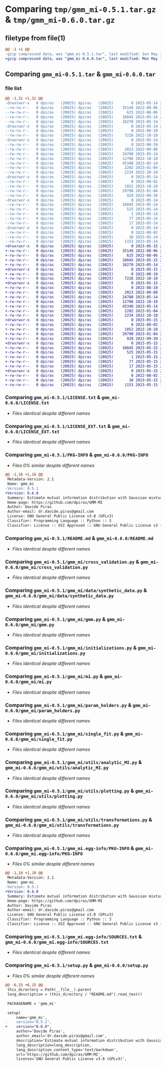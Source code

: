 # Comparing `tmp/gmm_mi-0.5.1.tar.gz` & `tmp/gmm_mi-0.6.0.tar.gz`

## filetype from file(1)

```diff
@@ -1 +1 @@
-gzip compressed data, was "gmm_mi-0.5.1.tar", last modified: Sun May 14 22:30:32 2023, max compression
+gzip compressed data, was "gmm_mi-0.6.0.tar", last modified: Mon May 15 22:09:15 2023, max compression
```

## Comparing `gmm_mi-0.5.1.tar` & `gmm_mi-0.6.0.tar`

### file list

```diff
@@ -1,31 +1,31 @@
-drwxrwxr-x   0 dpiras   (20025) dpiras   (20025)        0 2023-05-14 22:30:32.422691 gmm_mi-0.5.1/
--rw-rw-r--   0 dpiras   (20025) dpiras   (20025)    35149 2022-08-06 22:31:49.000000 gmm_mi-0.5.1/LICENSE.txt
--rw-rw-r--   0 dpiras   (20025) dpiras   (20025)      625 2022-08-06 22:32:40.000000 gmm_mi-0.5.1/LICENSE_EXT.txt
--rw-rw-r--   0 dpiras   (20025) dpiras   (20025)    10845 2023-05-14 22:30:32.421691 gmm_mi-0.5.1/PKG-INFO
--rw-rw-r--   0 dpiras   (20025) dpiras   (20025)    10270 2023-05-14 15:46:30.000000 gmm_mi-0.5.1/README.md
-drwxrwxr-x   0 dpiras   (20025) dpiras   (20025)        0 2023-05-14 22:30:32.357690 gmm_mi-0.5.1/gmm_mi/
--rw-rw-r--   0 dpiras   (20025) dpiras   (20025)        0 2022-08-10 10:00:35.000000 gmm_mi-0.5.1/gmm_mi/__init__.py
--rw-rw-r--   0 dpiras   (20025) dpiras   (20025)     7226 2022-10-10 13:21:45.000000 gmm_mi-0.5.1/gmm_mi/cross_validation.py
-drwxrwxr-x   0 dpiras   (20025) dpiras   (20025)        0 2023-05-14 22:30:32.373690 gmm_mi-0.5.1/gmm_mi/data/
--rw-rw-r--   0 dpiras   (20025) dpiras   (20025)        0 2022-08-10 10:03:30.000000 gmm_mi-0.5.1/gmm_mi/data/__init__.py
--rw-rw-r--   0 dpiras   (20025) dpiras   (20025)     2823 2022-09-08 16:08:51.000000 gmm_mi-0.5.1/gmm_mi/data/synthetic_data.py
--rw-rw-r--   0 dpiras   (20025) dpiras   (20025)    24708 2023-05-14 14:04:14.000000 gmm_mi-0.5.1/gmm_mi/gmm.py
--rw-rw-r--   0 dpiras   (20025) dpiras   (20025)    12706 2022-10-10 13:23:09.000000 gmm_mi-0.5.1/gmm_mi/initializations.py
--rw-rw-r--   0 dpiras   (20025) dpiras   (20025)    45340 2023-05-14 14:09:38.000000 gmm_mi-0.5.1/gmm_mi/mi.py
--rw-rw-r--   0 dpiras   (20025) dpiras   (20025)     2202 2023-01-04 21:01:21.000000 gmm_mi-0.5.1/gmm_mi/param_holders.py
--rw-rw-r--   0 dpiras   (20025) dpiras   (20025)     2234 2022-10-10 13:21:54.000000 gmm_mi-0.5.1/gmm_mi/single_fit.py
-drwxrwxr-x   0 dpiras   (20025) dpiras   (20025)        0 2023-05-14 22:30:32.413691 gmm_mi-0.5.1/gmm_mi/utils/
--rw-rw-r--   0 dpiras   (20025) dpiras   (20025)        0 2022-08-02 10:30:25.000000 gmm_mi-0.5.1/gmm_mi/utils/__init__.py
--rw-rw-r--   0 dpiras   (20025) dpiras   (20025)     1852 2022-10-10 13:17:18.000000 gmm_mi-0.5.1/gmm_mi/utils/analytic_MI.py
--rw-rw-r--   0 dpiras   (20025) dpiras   (20025)    29790 2023-01-04 21:01:21.000000 gmm_mi-0.5.1/gmm_mi/utils/plotting.py
--rw-rw-r--   0 dpiras   (20025) dpiras   (20025)      929 2022-09-30 20:11:49.000000 gmm_mi-0.5.1/gmm_mi/utils/transformations.py
-drwxrwxr-x   0 dpiras   (20025) dpiras   (20025)        0 2023-05-14 22:30:32.369691 gmm_mi-0.5.1/gmm_mi.egg-info/
--rw-rw-r--   0 dpiras   (20025) dpiras   (20025)    10845 2023-05-14 22:30:32.000000 gmm_mi-0.5.1/gmm_mi.egg-info/PKG-INFO
--rw-rw-r--   0 dpiras   (20025) dpiras   (20025)      525 2023-05-14 22:30:32.000000 gmm_mi-0.5.1/gmm_mi.egg-info/SOURCES.txt
--rw-rw-r--   0 dpiras   (20025) dpiras   (20025)        1 2023-05-14 22:30:32.000000 gmm_mi-0.5.1/gmm_mi.egg-info/dependency_links.txt
--rw-rw-r--   0 dpiras   (20025) dpiras   (20025)       77 2023-05-14 22:30:32.000000 gmm_mi-0.5.1/gmm_mi.egg-info/requires.txt
--rw-rw-r--   0 dpiras   (20025) dpiras   (20025)       17 2023-05-14 22:30:32.000000 gmm_mi-0.5.1/gmm_mi.egg-info/top_level.txt
-drwxrwxr-x   0 dpiras   (20025) dpiras   (20025)        0 2023-05-14 22:30:32.419691 gmm_mi-0.5.1/notebooks/
--rw-rw-r--   0 dpiras   (20025) dpiras   (20025)        0 2022-08-02 10:30:55.000000 gmm_mi-0.5.1/notebooks/__init__.py
--rw-rw-r--   0 dpiras   (20025) dpiras   (20025)       38 2023-05-14 22:30:32.422691 gmm_mi-0.5.1/setup.cfg
--rw-rw-r--   0 dpiras   (20025) dpiras   (20025)     1153 2023-05-14 15:45:33.000000 gmm_mi-0.5.1/setup.py
+drwxrwxr-x   0 dpiras   (20025) dpiras   (20025)        0 2023-05-15 22:09:14.983382 gmm_mi-0.6.0/
+-rw-rw-r--   0 dpiras   (20025) dpiras   (20025)    35149 2022-08-06 22:31:49.000000 gmm_mi-0.6.0/LICENSE.txt
+-rw-rw-r--   0 dpiras   (20025) dpiras   (20025)      625 2022-08-06 22:32:40.000000 gmm_mi-0.6.0/LICENSE_EXT.txt
+-rw-rw-r--   0 dpiras   (20025) dpiras   (20025)    10845 2023-05-15 22:09:14.973382 gmm_mi-0.6.0/PKG-INFO
+-rw-rw-r--   0 dpiras   (20025) dpiras   (20025)    10270 2023-05-14 15:46:30.000000 gmm_mi-0.6.0/README.md
+drwxrwxr-x   0 dpiras   (20025) dpiras   (20025)        0 2023-05-15 22:09:14.834382 gmm_mi-0.6.0/gmm_mi/
+-rw-rw-r--   0 dpiras   (20025) dpiras   (20025)        0 2022-08-10 10:00:35.000000 gmm_mi-0.6.0/gmm_mi/__init__.py
+-rw-rw-r--   0 dpiras   (20025) dpiras   (20025)     7226 2022-10-10 13:21:45.000000 gmm_mi-0.6.0/gmm_mi/cross_validation.py
+drwxrwxr-x   0 dpiras   (20025) dpiras   (20025)        0 2023-05-15 22:09:14.868382 gmm_mi-0.6.0/gmm_mi/data/
+-rw-rw-r--   0 dpiras   (20025) dpiras   (20025)        0 2022-08-10 10:03:30.000000 gmm_mi-0.6.0/gmm_mi/data/__init__.py
+-rw-rw-r--   0 dpiras   (20025) dpiras   (20025)     2823 2022-09-08 16:08:51.000000 gmm_mi-0.6.0/gmm_mi/data/synthetic_data.py
+-rw-rw-r--   0 dpiras   (20025) dpiras   (20025)    24708 2023-05-14 14:04:14.000000 gmm_mi-0.6.0/gmm_mi/gmm.py
+-rw-rw-r--   0 dpiras   (20025) dpiras   (20025)    12706 2022-10-10 13:23:09.000000 gmm_mi-0.6.0/gmm_mi/initializations.py
+-rw-rw-r--   0 dpiras   (20025) dpiras   (20025)    45340 2023-05-14 14:09:38.000000 gmm_mi-0.6.0/gmm_mi/mi.py
+-rw-rw-r--   0 dpiras   (20025) dpiras   (20025)     2202 2023-01-04 21:01:21.000000 gmm_mi-0.6.0/gmm_mi/param_holders.py
+-rw-rw-r--   0 dpiras   (20025) dpiras   (20025)     2234 2022-10-10 13:21:54.000000 gmm_mi-0.6.0/gmm_mi/single_fit.py
+drwxrwxr-x   0 dpiras   (20025) dpiras   (20025)        0 2023-05-15 22:09:14.924382 gmm_mi-0.6.0/gmm_mi/utils/
+-rw-rw-r--   0 dpiras   (20025) dpiras   (20025)        0 2022-08-02 10:30:25.000000 gmm_mi-0.6.0/gmm_mi/utils/__init__.py
+-rw-rw-r--   0 dpiras   (20025) dpiras   (20025)     1852 2022-10-10 13:17:18.000000 gmm_mi-0.6.0/gmm_mi/utils/analytic_MI.py
+-rw-rw-r--   0 dpiras   (20025) dpiras   (20025)    29790 2023-01-04 21:01:21.000000 gmm_mi-0.6.0/gmm_mi/utils/plotting.py
+-rw-rw-r--   0 dpiras   (20025) dpiras   (20025)      929 2022-09-30 20:11:49.000000 gmm_mi-0.6.0/gmm_mi/utils/transformations.py
+drwxrwxr-x   0 dpiras   (20025) dpiras   (20025)        0 2023-05-15 22:09:14.859382 gmm_mi-0.6.0/gmm_mi.egg-info/
+-rw-rw-r--   0 dpiras   (20025) dpiras   (20025)    10845 2023-05-15 22:09:14.000000 gmm_mi-0.6.0/gmm_mi.egg-info/PKG-INFO
+-rw-rw-r--   0 dpiras   (20025) dpiras   (20025)      525 2023-05-15 22:09:14.000000 gmm_mi-0.6.0/gmm_mi.egg-info/SOURCES.txt
+-rw-rw-r--   0 dpiras   (20025) dpiras   (20025)        1 2023-05-15 22:09:14.000000 gmm_mi-0.6.0/gmm_mi.egg-info/dependency_links.txt
+-rw-rw-r--   0 dpiras   (20025) dpiras   (20025)       77 2023-05-15 22:09:14.000000 gmm_mi-0.6.0/gmm_mi.egg-info/requires.txt
+-rw-rw-r--   0 dpiras   (20025) dpiras   (20025)       17 2023-05-15 22:09:14.000000 gmm_mi-0.6.0/gmm_mi.egg-info/top_level.txt
+drwxrwxr-x   0 dpiras   (20025) dpiras   (20025)        0 2023-05-15 22:09:14.955382 gmm_mi-0.6.0/notebooks/
+-rw-rw-r--   0 dpiras   (20025) dpiras   (20025)        0 2022-08-02 10:30:55.000000 gmm_mi-0.6.0/notebooks/__init__.py
+-rw-rw-r--   0 dpiras   (20025) dpiras   (20025)       38 2023-05-15 22:09:14.985382 gmm_mi-0.6.0/setup.cfg
+-rw-rw-r--   0 dpiras   (20025) dpiras   (20025)     1153 2023-05-15 10:31:27.000000 gmm_mi-0.6.0/setup.py
```

### Comparing `gmm_mi-0.5.1/LICENSE.txt` & `gmm_mi-0.6.0/LICENSE.txt`

 * *Files identical despite different names*

### Comparing `gmm_mi-0.5.1/LICENSE_EXT.txt` & `gmm_mi-0.6.0/LICENSE_EXT.txt`

 * *Files identical despite different names*

### Comparing `gmm_mi-0.5.1/PKG-INFO` & `gmm_mi-0.6.0/PKG-INFO`

 * *Files 0% similar despite different names*

```diff
@@ -1,10 +1,10 @@
 Metadata-Version: 2.1
 Name: gmm_mi
-Version: 0.5.1
+Version: 0.6.0
 Summary: Estimate mutual information distribution with Gaussian mixture models
 Home-page: https://github.com/dpiras/GMM-MI
 Author: Davide Piras
 Author-email: dr.davide.piras@gmail.com
 License: GNU General Public License v3.0 (GPLv3)
 Classifier: Programming Language :: Python :: 3
 Classifier: License :: OSI Approved :: GNU General Public License v3 (GPLv3)
```

### Comparing `gmm_mi-0.5.1/README.md` & `gmm_mi-0.6.0/README.md`

 * *Files identical despite different names*

### Comparing `gmm_mi-0.5.1/gmm_mi/cross_validation.py` & `gmm_mi-0.6.0/gmm_mi/cross_validation.py`

 * *Files identical despite different names*

### Comparing `gmm_mi-0.5.1/gmm_mi/data/synthetic_data.py` & `gmm_mi-0.6.0/gmm_mi/data/synthetic_data.py`

 * *Files identical despite different names*

### Comparing `gmm_mi-0.5.1/gmm_mi/gmm.py` & `gmm_mi-0.6.0/gmm_mi/gmm.py`

 * *Files identical despite different names*

### Comparing `gmm_mi-0.5.1/gmm_mi/initializations.py` & `gmm_mi-0.6.0/gmm_mi/initializations.py`

 * *Files identical despite different names*

### Comparing `gmm_mi-0.5.1/gmm_mi/mi.py` & `gmm_mi-0.6.0/gmm_mi/mi.py`

 * *Files identical despite different names*

### Comparing `gmm_mi-0.5.1/gmm_mi/param_holders.py` & `gmm_mi-0.6.0/gmm_mi/param_holders.py`

 * *Files identical despite different names*

### Comparing `gmm_mi-0.5.1/gmm_mi/single_fit.py` & `gmm_mi-0.6.0/gmm_mi/single_fit.py`

 * *Files identical despite different names*

### Comparing `gmm_mi-0.5.1/gmm_mi/utils/analytic_MI.py` & `gmm_mi-0.6.0/gmm_mi/utils/analytic_MI.py`

 * *Files identical despite different names*

### Comparing `gmm_mi-0.5.1/gmm_mi/utils/plotting.py` & `gmm_mi-0.6.0/gmm_mi/utils/plotting.py`

 * *Files identical despite different names*

### Comparing `gmm_mi-0.5.1/gmm_mi/utils/transformations.py` & `gmm_mi-0.6.0/gmm_mi/utils/transformations.py`

 * *Files identical despite different names*

### Comparing `gmm_mi-0.5.1/gmm_mi.egg-info/PKG-INFO` & `gmm_mi-0.6.0/gmm_mi.egg-info/PKG-INFO`

 * *Files 0% similar despite different names*

```diff
@@ -1,10 +1,10 @@
 Metadata-Version: 2.1
 Name: gmm-mi
-Version: 0.5.1
+Version: 0.6.0
 Summary: Estimate mutual information distribution with Gaussian mixture models
 Home-page: https://github.com/dpiras/GMM-MI
 Author: Davide Piras
 Author-email: dr.davide.piras@gmail.com
 License: GNU General Public License v3.0 (GPLv3)
 Classifier: Programming Language :: Python :: 3
 Classifier: License :: OSI Approved :: GNU General Public License v3 (GPLv3)
```

### Comparing `gmm_mi-0.5.1/gmm_mi.egg-info/SOURCES.txt` & `gmm_mi-0.6.0/gmm_mi.egg-info/SOURCES.txt`

 * *Files identical despite different names*

### Comparing `gmm_mi-0.5.1/setup.py` & `gmm_mi-0.6.0/setup.py`

 * *Files 0% similar despite different names*

```diff
@@ -6,15 +6,15 @@
 this_directory = Path(__file__).parent
 long_description = (this_directory / "README.md").read_text()
 
 PACKAGENAME = 'gmm_mi'
 
 setup(
     name='gmm_mi',
-    version="0.5.1",
+    version="0.6.0",
     author='Davide Piras',
     author_email='dr.davide.piras@gmail.com',
     description='Estimate mutual information distribution with Gaussian mixture models',
     long_description=long_description,
     long_description_content_type='text/markdown',
     url='https://github.com/dpiras/GMM-MI',
     license='GNU General Public License v3.0 (GPLv3)',
```


